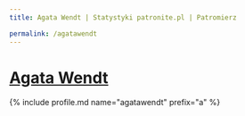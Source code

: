 ```yaml
---
title: Agata Wendt | Statystyki patronite.pl | Patromierz

permalink: /agatawendt
---
```


# [Agata Wendt](https://patronite.pl/agatawendt)

{% include profile.md name="agatawendt" prefix="a" %}
